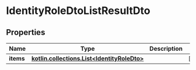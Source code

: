 
# IdentityRoleDtoListResultDto

## Properties
Name | Type | Description | Notes
------------ | ------------- | ------------- | -------------
**items** | [**kotlin.collections.List&lt;IdentityRoleDto&gt;**](IdentityRoleDto.md) |  |  [optional]



